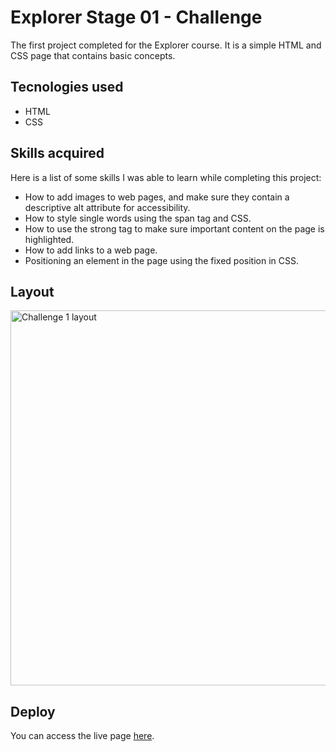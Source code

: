 # Explorer Stage 01 - Challenge
The first project completed for the Explorer course. It is a simple HTML and CSS page that contains basic concepts.

## Tecnologies used
- HTML
- CSS

## Skills acquired
Here is a list of some skills I was able to learn while completing this project:
- How to add images to web pages, and make sure they contain a descriptive alt attribute for accessibility.
- How to style single words using the span tag and CSS.
- How to use the strong tag to make sure important content on the page is highlighted.
- How to add links to a web page.
- Positioning an element in the page using the fixed position in CSS.

## Layout
<img src="https://user-images.githubusercontent.com/71474453/221897237-72e478ba-d20b-4847-b584-8a14536273ed.png" alt="Challenge 1 layout" width="600"/>

## Deploy 
You can access the live page [here](https://rafaelrmb.github.io/explorer-projects/stage01-desafio/index.html).
